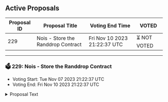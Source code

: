 ## Active Proposals

| Proposal ID | Proposal Title | Voting End Time | VOTED |
|-------------|----------------|-----------------|-------|
| 229 | Nois - Store the Randdrop Contract | Fri Nov 10 2023 21:22:37 UTC | ⏳ NOT VOTED |

---

### 🗳 229: Nois - Store the Randdrop Contract
- Voting Start: Tue Nov 07 2023 21:22:37 UTC
- Voting End: Fri Nov 10 2023 21:22:37 UTC

<details>
<summary>Proposal Text</summary>
 
This proposal aims to store the Wasm code for the Nois randdrop contract. 
 Once instantiated it will allow eligible stargaze stakers to participate in the randdrop.
 For more info check the stargaze forum post here https://commonwealth.im/stargaze/discussion/13950-launching-nois-randdrop-on-stargaze
</details>
